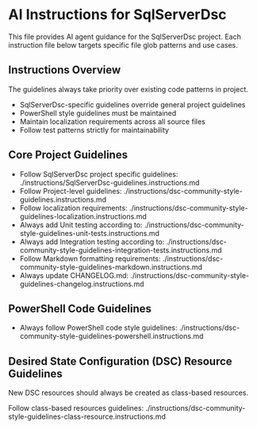 # AI Instructions for SqlServerDsc

This file provides AI agent guidance for the SqlServerDsc project. Each instruction file below targets specific file glob patterns and use cases.

## Instructions Overview

The guidelines always take priority over existing code patterns in project.

- SqlServerDsc-specific guidelines override general project guidelines
- PowerShell style guidelines must be maintained
- Maintain localization requirements across all source files
- Follow test patterns strictly for maintainability

## Core Project Guidelines

- Follow SqlServerDsc project specific guidelines: ./instructions/SqlServerDsc-guidelines.instructions.md
- Follow Project-level guidelines: ./instructions/dsc-community-style-guidelines.instructions.md
- Follow localization requirements: ./instructions/dsc-community-style-guidelines-localization.instructions.md
- Always add Unit testing according to: ./instructions/dsc-community-style-guidelines-unit-tests.instructions.md
- Always add Integration testing according to: ./instructions/dsc-community-style-guidelines-integration-tests.instructions.md
- Follow Markdown formatting requirements: ./instructions/dsc-community-style-guidelines-markdown.instructions.md
- Always update CHANGELOG.md: ./instructions/dsc-community-style-guidelines-changelog.instructions.md

## PowerShell Code Guidelines

- Always follow PowerShell code style guidelines: ./instructions/dsc-community-style-guidelines-powershell.instructions.md

## Desired State Configuration (DSC) Resource Guidelines

New DSC resources should always be created as class-based resources.

Follow class-based resources guidelines: ./instructions/dsc-community-style-guidelines-class-resource.instructions.md
